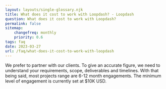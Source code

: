 ```yaml
--- 
layout: layouts/single-glossary.njk
title: What does it cost to work with Loopdash? - Loopdash
question: What does it cost to work with Loopdash?
permalink: false
sitemap:
	changefreq: monthly
	priority: 0.6
tags: faq
date: 2023-03-27
url: /faq/what-does-it-cost-to-work-with-loopdash
---
```


<p class="font-41">We prefer to partner with our clients. To give an accurate figure, we need to understand your requirements, scope, deliverables and timelines. With that being said, most projects range are 6-12 month engagements. The minimum level of engagement is currently set at $10K USD.
</p>

